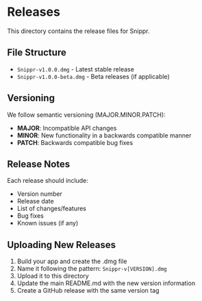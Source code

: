 # Releases

This directory contains the release files for Snippr.

## File Structure

- `Snippr-v1.0.0.dmg` - Latest stable release
- `Snippr-v1.0.0-beta.dmg` - Beta releases (if applicable)

## Versioning

We follow semantic versioning (MAJOR.MINOR.PATCH):

- **MAJOR**: Incompatible API changes
- **MINOR**: New functionality in a backwards compatible manner
- **PATCH**: Backwards compatible bug fixes

## Release Notes

Each release should include:

- Version number
- Release date
- List of changes/features
- Bug fixes
- Known issues (if any)

## Uploading New Releases

1. Build your app and create the .dmg file
2. Name it following the pattern: `Snippr-v[VERSION].dmg`
3. Upload it to this directory
4. Update the main README.md with the new version information
5. Create a GitHub release with the same version tag
